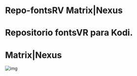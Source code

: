 # Repo-fontsRV Matrix|Nexus
# Repositorio fontsVR para Kodi.

# Matrix|Nexus
![img](https://res.cloudinary.com/dsmvomgrd/image/upload/v1683858337/build/fanart.jpg)
